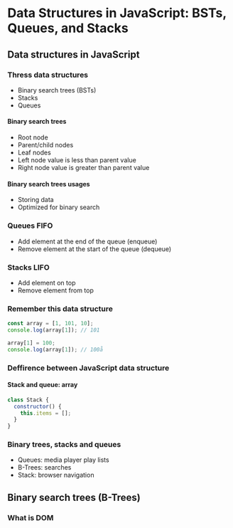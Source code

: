 # Data Structures in JavaScript: BSTs, Queues, and Stacks

## Data structures in JavaScript

### Thress data structures

- Binary search trees (BSTs)
- Stacks
- Queues

#### Binary search trees

- Root node
- Parent/child nodes
- Leaf nodes
- Left node value is less than parent value
- Right node value is greater than parent value

#### Binary search trees usages

- Storing data
- Optimized for binary search

### Queues FIFO

- Add element at the end of the queue (enqueue)
- Remove element at the start of the queue (dequeue)
  
### Stacks LIFO

- Add element on top
- Remove element from top

### Remember this data structure

```js
const array = [1, 101, 10];
console.log(array[1]); // 101

array[1] = 100;
console.log(array[1]); // 100å
```

### Deffirence between JavaScript data structure

#### Stack and queue: array

```js
class Stack {
  constructor() {
    this.items = [];
  }
}
```

### Binary trees, stacks and queues

- Queues: media player play lists
- B-Trees: searches
- Stack: browser navigation

## Binary search trees (B-Trees)

### What is DOM
